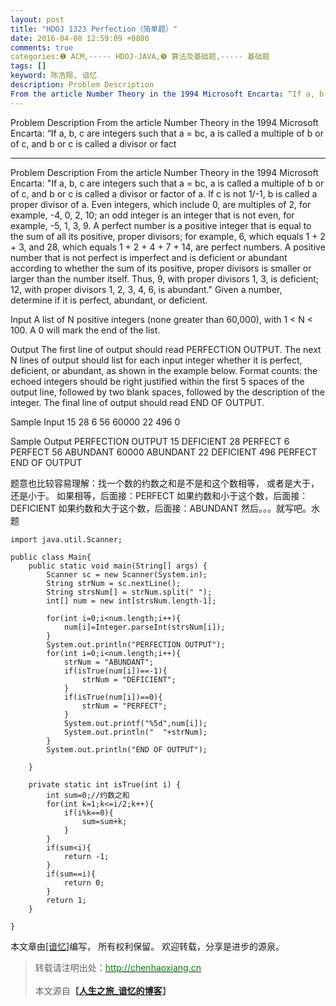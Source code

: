 ```yaml
---
layout: post
title: "HDOJ 1323 Perfection（简单题）"
date: 2016-04-08 12:59:09 +0800
comments: true
categories:❶ ACM,----- HDOJ-JAVA,❺ 算法及基础题,----- 基础题
tags: []
keyword: 陈浩翔, 谙忆
description: Problem Description 
From the article Number Theory in the 1994 Microsoft Encarta: “If a, b, c are integers such that a = bc, a is called a multiple of b or of c, and b or c is called a divisor or fact 
---
```



Problem Description 
From the article Number Theory in the 1994 Microsoft Encarta: “If a, b, c are integers such that a = bc, a is called a multiple of b or of c, and b or c is called a divisor or fact
<!-- more -->
----------

Problem Description
From the article Number Theory in the 1994 Microsoft Encarta: "If a, b, c are integers such that a = bc, a is called a multiple of b or of c, and b or c is called a divisor or factor of a. If c is not 1/-1, b is called a proper divisor of a. Even integers, which include 0, are multiples of 2, for example, -4, 0, 2, 10; an odd integer is an integer that is not even, for example, -5, 1, 3, 9. A perfect number is a positive integer that is equal to the sum of all its positive, proper divisors; for example, 6, which equals 1 + 2 + 3, and 28, which equals 1 + 2 + 4 + 7 + 14, are perfect numbers. A positive number that is not perfect is imperfect and is deficient or abundant according to whether the sum of its positive, proper divisors is smaller or larger than the number itself. Thus, 9, with proper divisors 1, 3, is deficient; 12, with proper divisors 1, 2, 3, 4, 6, is abundant." 
Given a number, determine if it is perfect, abundant, or deficient. 

 

Input
A list of N positive integers (none greater than 60,000), with 1 < N < 100. A 0 will mark the end of the list.

 

Output
The first line of output should read PERFECTION OUTPUT. The next N lines of output should list for each input integer whether it is perfect, deficient, or abundant, as shown in the example below. Format counts: the echoed integers should be right justified within the first 5 spaces of the output line, followed by two blank spaces, followed by the description of the integer. The final line of output should read END OF OUTPUT.

 

Sample Input
15 28 6 56 60000 22 496 0
 

Sample Output
PERFECTION OUTPUT
   15  DEFICIENT
   28  PERFECT
    6  PERFECT
   56  ABUNDANT
60000  ABUNDANT
   22  DEFICIENT
  496  PERFECT
END OF OUTPUT


题意也比较容易理解：找一个数的约数之和是不是和这个数相等，
或者是大于，还是小于。
如果相等，后面接：PERFECT
如果约数和小于这个数，后面接：DEFICIENT
如果约数和大于这个数，后面接：ABUNDANT
然后。。。就写吧。水题

```
import java.util.Scanner;

public class Main{
	public static void main(String[] args) {
		Scanner sc = new Scanner(System.in);
		String strNum = sc.nextLine();
		String strsNum[] = strNum.split(" ");
		int[] num = new int[strsNum.length-1];
		
		for(int i=0;i<num.length;i++){
			num[i]=Integer.parseInt(strsNum[i]);
		}
		System.out.println("PERFECTION OUTPUT");
		for(int i=0;i<num.length;i++){
			strNum = "ABUNDANT";
			if(isTrue(num[i])==-1){
				strNum = "DEFICIENT";
			}
			if(isTrue(num[i])==0){
				strNum = "PERFECT";
			}
			System.out.printf("%5d",num[i]);
			System.out.println("  "+strNum);
		}
		System.out.println("END OF OUTPUT");
		
	}

	private static int isTrue(int i) {
		int sum=0;//约数之和
		for(int k=1;k<=i/2;k++){
			if(i%k==0){
				sum=sum+k;
			}
		}
		if(sum<i){
			return -1;
		}
		if(sum==i){
			return 0;
		}
		return 1;
	}

}

```

本文章由<a href="http://chenhaoxiang.cn/">[谙忆]</a>编写， 所有权利保留。 
欢迎转载，分享是进步的源泉。
<blockquote cite='陈浩翔'>
<p background-color='#D3D3D3'>转载请注明出处：<a href='http://chenhaoxiang.cn'><font color="green">http://chenhaoxiang.cn</font></a><br><br>
本文源自<strong>【<a href='http://chenhaoxiang.cn' target='_blank'>人生之旅_谙忆的博客</a>】</strong></p>
</blockquote>
